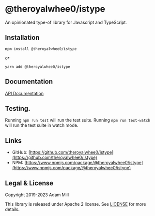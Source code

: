 # @theroyalwhee0/istype
An opinionated type-of library for Javascript and TypeScript.


## Installation
`npm install @theroyalwhee0/istype`

*or*

`yarn add @theroyalwhee0/istype`


## Documentation
[API Documentation](https://theroyalwhee0.github.io/istype/)


## Testing.
Running ```npm run test``` will run the test suite. Running ```npm run test-watch``` will run the test suite in watch mode.


## Links
- GitHub: [https://github.com/theroyalwhee0/istype](https://github.com/theroyalwhee0/istype)
- NPM: [https://www.npmjs.com/package/@theroyalwhee0/istype](https://www.npmjs.com/package/@theroyalwhee0/istype)


## Legal & License
Copyright 2019-2023 Adam Mill

This library is released under Apache 2 license. See [LICENSE](https://github.com/theroyalwhee0/istype/blob/master/LICENSE) for more details.
